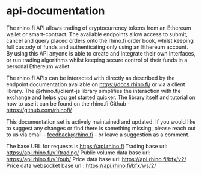# api-documentation


  The rhino.fi API allows trading of cryptocurrency tokens from an Ethereum wallet or smart-contract.
The available endpoints allow access to submit, cancel and query placed orders onto the rhino.fi order book, whilst keeping full custody of funds and authenticating only using an Ethereum account. By using this API anyone is able to create and integrate their own interfaces, or run trading algorithms whilst keeping secure control of their funds in a personal Ethereum wallet.

  The rhino.fi APIs can be interacted with directly as described by the endpoint documentation available on https://docs.rhino.fi/ or via a client library. The @rhino.fi/client-js library simplifies the interaction with the exchange and helps you get started quicker. The library itself and tutorial on how to use it can be found on the rhino.fi Github - https://github.com/rhinofi/

This documentation set is actively maintained and updated. If you would like to suggest any changes or find there is something missing, please reach out to us via email - feedback@rhino.fi - or leave a suggestion as a comment.

The base URL for requests is https://api.rhino.fi
Trading base url: https://api.rhino.fi/v1/trading/
Public volume data base url: https://api.rhino.fi/v1/pub/
Price data base url: https://api.rhino.fi/bfx/v2/
Price data websocket base url : https://api.rhino.fi/bfx/ws/2/

